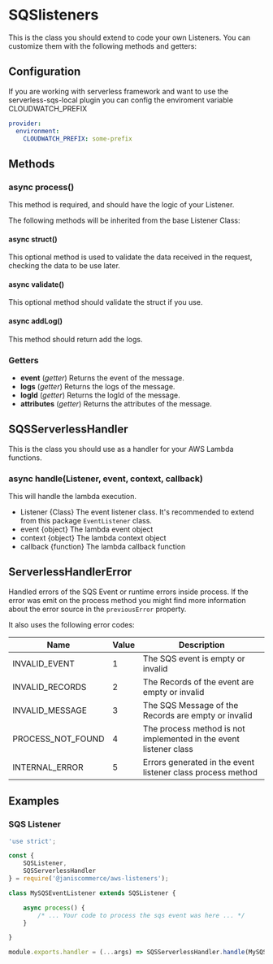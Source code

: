 # SQSlisteners

This is the class you should extend to code your own Listeners. You can customize them with the following methods and getters:

## Configuration

If you are working with serverless framework and want to use the serverless-sqs-local plugin you can config the enviroment variable CLOUDWATCH_PREFIX

``` yml
provider:
  environment:
    CLOUDWATCH_PREFIX: some-prefix

```

## Methods
### async process()
This method is required, and should have the logic of your Listener.

The following methods will be inherited from the base Listener Class:

#### async struct()
This optional method is used to validate the data received in the request, checking the data to be use later.

#### async validate()
This optional method should validate the struct if you use.

#### async addLog()
This method should return add the logs.

### Getters
* **event** (*getter*)
Returns the event of the message.
* **logs** (*getter*)
Returns the logs of the message.
* **logId** (*getter*)
Returns the logId of the message.
* **attributes** (*getter*)
Returns the attributes of the message.

## SQSServerlessHandler

This is the class you should use as a handler for your AWS Lambda functions.

### async handle(Listener, event, context, callback)
This will handle the lambda execution.
* Listener {Class} The event listener class. It's recommended to extend from this package `EventListener` class.
* event {object} The lambda event object
* context {object} The lambda context object
* callback {function} The lambda callback function

## ServerlessHandlerError

Handled errors of the SQS Event or runtime errors inside process. If the error was emit on the process method you might find more information about the error source in the `previousError` property.

It also uses the following error codes:

| Name | Value | Description |
| --- | --- | --- |
| INVALID_EVENT | 1 | The SQS event is empty or invalid |
| INVALID_RECORDS | 2 | The Records of the event are empty or invalid |
| INVALID_MESSAGE | 3 | The SQS Message of the Records are empty or invalid |
| PROCESS_NOT_FOUND | 4 | The process method is not implemented in the event listener class |
| INTERNAL_ERROR | 5 | Errors generated in the event listener class process method |

## Examples

### SQS Listener

```js
'use strict';

const {
	SQSListener,
	SQSServerlessHandler
} = require('@janiscommerce/aws-listeners');

class MySQSEventListener extends SQSListener {

	async process() {
		/* ... Your code to process the sqs event was here ... */
	}

}

module.exports.handler = (...args) => SQSServerlessHandler.handle(MySQSEventListener, ...args);
```